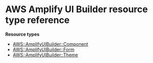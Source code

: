 # AWS Amplify UI Builder resource type reference<a name="AWS_AmplifyUIBuilder"></a>

**Resource types**

- [AWS::AmplifyUIBuilder::Component](aws-resource-amplifyuibuilder-component.md)
- [AWS::AmplifyUIBuilder::Form](aws-resource-amplifyuibuilder-form.md)
- [AWS::AmplifyUIBuilder::Theme](aws-resource-amplifyuibuilder-theme.md)
